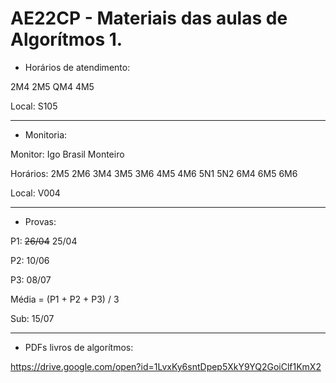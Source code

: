 # AE22CP - Materiais das aulas de Algorítmos 1. 

* Horários de atendimento:

2M4 2M5 QM4 4M5 

Local: S105

---

* Monitoria:

Monitor: Igo Brasil Monteiro

Horários: 2M5 2M6 3M4 3M5 3M6 4M5 4M6 5N1 5N2 6M4 6M5 6M6

Local: V004

---

* Provas:

P1: ~~26/04~~ 25/04

P2: 10/06

P3: 08/07

Média = (P1 + P2 + P3) / 3

Sub: 15/07

---

* PDFs livros de algorítmos:

https://drive.google.com/open?id=1LvxKy6sntDpep5XkY9YQ2GoiClf1KmX2









